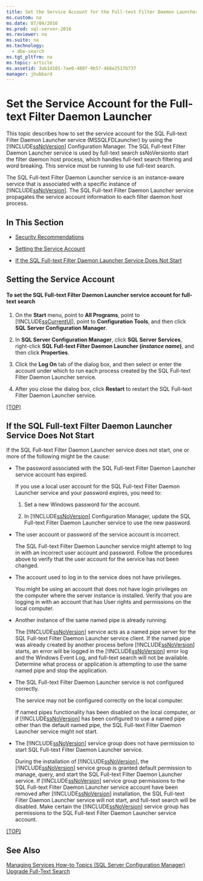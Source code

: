 ```yaml
---
title: Set the Service Account for the Full-text Filter Daemon Launcher
ms.custom: na
ms.date: 07/04/2016
ms.prod: sql-server-2016
ms.reviewer: na
ms.suite: na
ms.technology: 
  - dbe-search
ms.tgt_pltfrm: na
ms.topic: article
ms.assetid: 3ab1d101-7ae0-488f-9b57-468e2517b737
manager: jhubbard
---
```

# Set the Service Account for the Full-text Filter Daemon Launcher
This topic describes how to set the service account for the SQL Full-text Filter Daemon Launcher service (MSSQLFDLauncher) by using the [!INCLUDE[ssNoVersion](../../Topics/TopicNameContainA/includes/ssNoVersion_md.md)] Configuration Manager. The SQL Full-text Filter Daemon Launcher service is used by full-text search ssNoVersionto start the filter daemon host process, which handles full-text search filtering and word breaking. This service must be running to use full-text search.  
  
 The SQL Full-text Filter Daemon Launcher service is an instance-aware service that is associated with a specific instance of [!INCLUDE[ssNoVersion](../../Topics/TopicNameContainA/includes/ssNoVersion_md.md)]. The SQL Full-text Filter Daemon Launcher service propagates the service account information to each filter daemon host process.  
  
##  <a name="TOP"></a> In This Section  
  
-   [Security Recommendations](#rec)  
  
-   [Setting the Service Account](#setting)  
  
-   [If the SQL Full-text Filter Daemon Launcher Service Does Not Start](#error)  
  
##  <a name="setting"></a> Setting the Service Account  
  
#### To set the SQL Full-text Filter Daemon Launcher service account for full-text search  
  
1.  On the **Start** menu, point to **All Programs**, point to [!INCLUDE[ssCurrentUI](../../Topics/TopicNameContainA/includes/ssCurrentUI_md.md)], point to **Configuration Tools**, and then click **SQL Server Configuration Manager**.  
  
2.  In **SQL Server Configuration Manager**, click **SQL Server Services**, right-click **SQL Full-text Filter Daemon Launcher (***instance name***)**, and then click **Properties**.  
  
3.  Click the **Log On** tab of the dialog box, and then select or enter the account under which to run each process created by the SQL Full-text Filter Daemon Launcher service.  
  
4.  After you close the dialog box, click **Restart** to restart the SQL Full-text Filter Daemon Launcher service.  
  
 [&#91;TOP&#93;](#TOP)  
  
##  <a name="error"></a> If the SQL Full-text Filter Daemon Launcher Service Does Not Start  
 If the SQL Full-text Filter Daemon Launcher service does not start, one or more of the following might be the cause:  
  
-   The password associated with the SQL Full-text Filter Daemon Launcher service account has expired.  
  
     If you use a local user account for the SQL Full-text Filter Daemon Launcher service and your password expires, you need to:  
  
    1.  Set a new Windows password for the account.  
  
    2.  In [!INCLUDE[ssNoVersion](../../Topics/TopicNameContainA/includes/ssNoVersion_md.md)] Configuration Manager, update the SQL Full-text Filter Daemon Launcher service to use the new password.  
  
-   The user account or password of the service account is incorrect.  
  
     The SQL Full-text Filter Daemon Launcher service might attempt to log in with an incorrect user account and password. Follow the procedures above to verify that the user account for the service has not been changed.  
  
-   The account used to log in to the service does not have privileges.  
  
     You might be using an account that does not have login privileges on the computer where the server instance is installed. Verify that you are logging in with an account that has User rights and permissions on the local computer.  
  
-   Another instance of the same named pipe is already running.  
  
     The [!INCLUDE[ssNoVersion](../../Topics/TopicNameContainA/includes/ssNoVersion_md.md)] service acts as a named pipe server for the SQL Full-text Filter Daemon Launcher service client. If the named pipe was already created by another process before [!INCLUDE[ssNoVersion](../../Topics/TopicNameContainA/includes/ssNoVersion_md.md)] starts, an error will be logged in the [!INCLUDE[ssNoVersion](../../Topics/TopicNameContainA/includes/ssNoVersion_md.md)] error log and the Windows Event Log, and full-text search will not be available.  Determine what process or application is attempting to use the same named pipe and stop the application.  
  
-   The SQL Full-text Filter Daemon Launcher service is not configured correctly.  
  
     The service may not be configured correctly on the local computer.  
  
     If named pipes functionality has been disabled on the local computer, or if [!INCLUDE[ssNoVersion](../../Topics/TopicNameContainA/includes/ssNoVersion_md.md)] has been configured to use a named pipe other than the default named pipe, the SQL Full-text Filter Daemon Launcher service might not start.  
  
-   The [!INCLUDE[ssNoVersion](../../Topics/TopicNameContainA/includes/ssNoVersion_md.md)] service group does not have permission to start SQL Full-text Filter Daemon Launcher service.  
  
     During the installation of [!INCLUDE[ssNoVersion](../../Topics/TopicNameContainA/includes/ssNoVersion_md.md)], the [!INCLUDE[ssNoVersion](../../Topics/TopicNameContainA/includes/ssNoVersion_md.md)] service group is granted default permission to manage, query, and start the SQL Full-text Filter Daemon Launcher service. If [!INCLUDE[ssNoVersion](../../Topics/TopicNameContainA/includes/ssNoVersion_md.md)] service group permissions to the SQL Full-text Filter Daemon Launcher service account have been removed after [!INCLUDE[ssNoVersion](../../Topics/TopicNameContainA/includes/ssNoVersion_md.md)] installation, the SQL Full-text Filter Daemon Launcher service will not start, and full-text search will be disabled. Make certain the [!INCLUDE[ssNoVersion](../../Topics/TopicNameContainA/includes/ssNoVersion_md.md)] service group has permissions to the SQL Full-text Filter Daemon Launcher service account.  
  
 [&#91;TOP&#93;](#TOP)  
  
## See Also  
 [Managing Services How-to Topics (SQL Server Configuration Manager)](../../Topics/TopicNameNotContainA/Managing-Services-How-to-Topics--SQL-Server-Configuration-Manager-.md)   
 [Upgrade Full-Text Search](../../Topics/TopicNameNotContainA/Upgrade-Full-Text-Search.md)